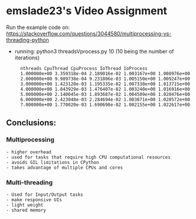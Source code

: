 # emslade23's Video Assignment

Run the example code on: https://stackoverflow.com/questions/3044580/multiprocessing-vs-threading-python

- running: python3 threadsVprocess.py 10
(10 being the number of iterations)

        nthreads CpuThread CpuProcess IoThread IoProcess
        1.000000e+00 3.359318e-04 2.189016e-02 1.003167e+00 1.008976e+00
        2.000000e+00 9.989738e-04 9.231806e-03 1.005150e+00 1.009247e+00
        3.000000e+00 1.423120e-03 1.195335e-02 1.007330e+00 1.013715e+00
        4.000000e+00 1.843929e-03 1.476407e-02 1.003240e+00 1.016916e+00
        5.000000e+00 2.140045e-03 1.893687e-02 1.004509e+00 1.020476e+00
        6.000000e+00 2.423048e-03 2.284694e-02 1.003871e+00 1.020572e+00
        7.000000e+00 1.770020e-03 1.690698e-02 1.002155e+00 1.022617e+00 

## Conclusions:

### Multiprocessing

    - higher overhead
    - used for tasks that require high CPU computational resources
    - avoids GIL limitations in CPython
    - takes advantage of multiple CPUs and cores

### Multi-threading

    - Used for Input/Output tasks
    - make responsive UIs
    - light weight
    - shared memory
